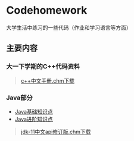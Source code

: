 <!--
 * @Descripttion: 
 * @Author: YourSongsAreSoGood
 * @Date: 2020-11-20 22:59:53
 * @LastEditTime: 2020-11-22 08:48:55
-->
# Codehomework
大学生活中练习的一些代码（作业和学习语言等方面）

## 主要内容
###  大一下学期的C++代码资料
> [c++中文手册.chm下载](https://github.com/Your-songs-are-so-good/Codehomework/blob/master/Study_C-_/c%2B%2B%E4%B8%AD%E6%96%87%E6%89%8B%E5%86%8C.chm)
### Java部分
 -  [Java基础知识点](https://github.com/Your-songs-are-so-good/Codehomework/blob/master/Study_Java/java%E7%AC%94%E8%AE%B0/%E5%9F%BA%E7%A1%80%E7%AF%87.md)
 -  [Java进阶知识点](https://github.com/Your-songs-are-so-good/Codehomework/tree/master/Study_Java/java%E7%AC%94%E8%AE%B0/%E8%BF%9B%E9%98%B6%E7%AF%87)
> [jdk-11中文api修订版.chm下载](https://github.com/Your-songs-are-so-good/Codehomework/blob/master/Study_Java/jdk-11%E4%B8%AD%E6%96%87api%E4%BF%AE%E8%AE%A2%E7%89%88.chm)
